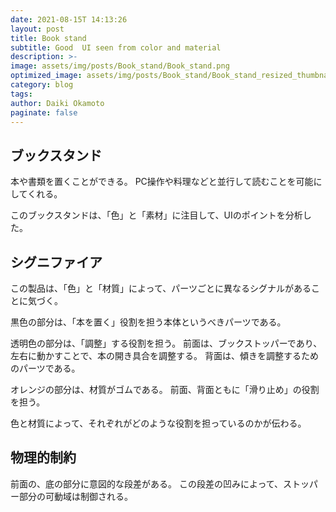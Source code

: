 ```yaml
---
date: 2021-08-15T 14:13:26
layout: post
title: Book stand
subtitle: Good  UI seen from color and material
description: >-
image: assets/img/posts/Book_stand/Book_stand.png
optimized_image: assets/img/posts/Book_stand/Book_stand_resized_thumbnail.png
category: blog
tags: 
author: Daiki Okamoto
paginate: false
---
```


## ブックスタンド

本や書類を置くことができる。
PC操作や料理などと並行して読むことを可能にしてくれる。

このブックスタンドは、「色」と「素材」に注目して、UIのポイントを分析した。


## シグニファイア

この製品は、「色」と「材質」によって、パーツごとに異なるシグナルがあることに気づく。

黒色の部分は、「本を置く」役割を担う本体というべきパーツである。

透明色の部分は、「調整」する役割を担う。
前面は、ブックストッパーであり、左右に動かすことで、本の開き具合を調整する。
背面は、傾きを調整するためのパーツである。

オレンジの部分は、材質がゴムである。
前面、背面ともに「滑り止め」の役割を担う。

色と材質によって、それぞれがどのような役割を担っているのかが伝わる。


## 物理的制約

前面の、底の部分に意図的な段差がある。
この段差の凹みによって、ストッパー部分の可動域は制御される。